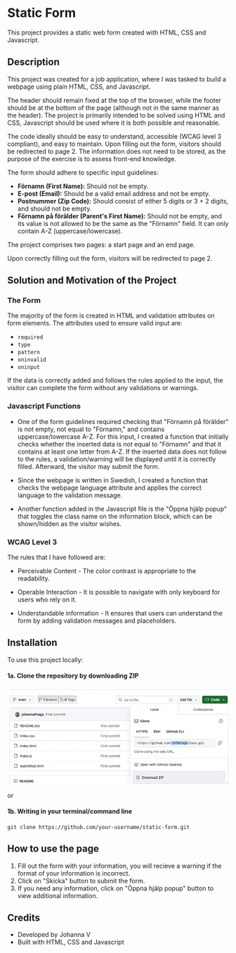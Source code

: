 # Static Form
This project provides a static web form created with HTML, CSS and Javascript. 

## Description
This project was created for a job application, where I was tasked to build a webpage using plain HTML, CSS, and Javascript.

The header should remain fixed at the top of the browser, while the footer should be at the bottom of the page (although not in the same manner as the header).
The project is primarily intended to be solved using HTML and CSS, Javascript should be used where it is both possible and reasonable.

The code ideally should be easy to understand, accessible (WCAG level 3 compliant), and easy to maintain. Upon filling out the form, visitors should be redirected to page 2.
The information does not need to be stored, as the purpose of the exercise is to assess front-end knowledge.

The form should adhere to specific input guidelines:
* **Förnamn (First Name):** Should not be empty.
* **E-post (Email):** Should be a valid email address and not be empty.
* **Postnummer (Zip Code):** Should consist of either 5 digits or 3 + 2 digits, and should not be empty.
* **Förnamn på förälder (Parent's First Name):** Should not be empty, and its value is not allowed to be the same as the "Förnamn" field. It can only contain A-Z (uppercase/lowercase).

The project comprises two pages: a start page and an end page.

Upon correctly filling out the form, visitors will be redirected to page 2.


## Solution and Motivation of the Project
### The Form 
The majority of the form is created in HTML and validation attributes on form elements. The attributes used to ensure valid input are:
* `required`
* `type`
* `pattern`
* `oninvalid`
* `oninput`

If the data is correctly added and follows the rules applied to the input, the visitor can complete the form without any validations or warnings.

### Javascript Functions

* One of the form guidelines required checking that "Förnamn på förälder" is not empty, not equal to "Förnamn," and contains uppercase/lowercase A-Z. For this input, I created a function that initially
checks whether the inserted data is not equal to "Förnamn" and that it contains at least one letter from A-Z. If the inserted data does not follow to the rules, a validation/warning will be displayed until it is correctly filled. Afterward, the visitor may submit the form.

* Since the webpage is written in Swedish, I created a function that checks the webpage language attribute and applies the correct language to the validation message.

* Another function added in the Javascript file is the "Öppna hjälp popup" that toggles the class name on the information block, which can be shown/hidden as the visitor wishes.

### WCAG Level 3
The rules that I have followed are:

* Perceivable Content - The color contrast is appropriate to the readability.

* Operable Interaction - It is possible to navigate with only keyboard for users who rely on it.

* Understandable information - It ensures that users can understand the form by adding validation messages and placeholders.


## Installation 
To use this project locally:

#### 1a. Clone the repository by downloading ZIP     
![Download ZIP on Github](/images/downloadzip.png)

or 

#### 1b. Writing in your terminal/command line
    git clone https://github.com/your-username/static-form.git

## How to use the page
1. Fill out the form with your information, you will recieve a warning if the format of your information is incorrect.
2. Click on "Skicka" button to submit the form.
3. If you need any information, click on "Öppna hjälp popup" button to view additional information.


## Credits
* Developed by Johanna V
* Built with HTML, CSS and Javascript


